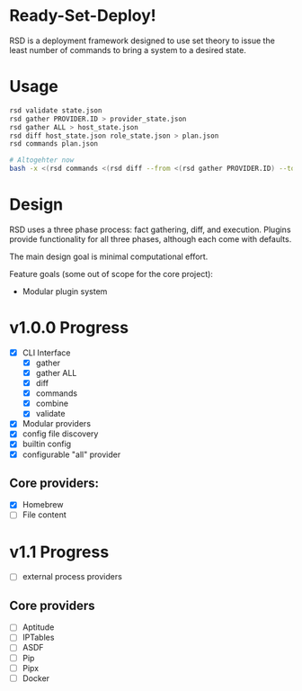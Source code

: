 # Ready-Set-Deploy!

RSD is a deployment framework designed to use set theory to issue the least number of commands to bring a system to a desired state.

# Usage

```bash
rsd validate state.json
rsd gather PROVIDER.ID > provider_state.json
rsd gather ALL > host_state.json
rsd diff host_state.json role_state.json > plan.json
rsd commands plan.json

# Altogehter now
bash -x <(rsd commands <(rsd diff --from <(rsd gather PROVIDER.ID) --to role_state.json ) )
```

# Design

RSD uses a three phase process: fact gathering, diff, and execution.
Plugins provide functionality for all three phases, although each come with defaults.

The main design goal is minimal computational effort.

Feature goals (some out of scope for the core project):

* Modular plugin system

# v1.0.0 Progress

- [x] CLI Interface
    - [x] gather
    - [x] gather ALL
    - [x] diff
    - [x] commands
    - [x] combine
    - [x] validate
- [x] Modular providers
- [x] config file discovery
- [x] builtin config
- [x] configurable "all" provider

## Core providers:

- [x] Homebrew
- [ ] File content

# v1.1 Progress

- [ ] external process providers

## Core providers

- [ ] Aptitude
- [ ] IPTables
- [ ] ASDF
- [ ] Pip
- [ ] Pipx
- [ ] Docker
